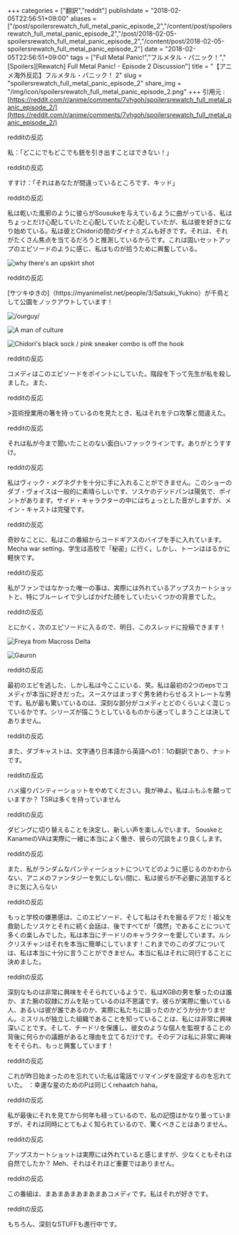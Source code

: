 +++
categories = ["翻訳","reddit"]
publishdate = "2018-02-05T22:56:51+09:00"
aliases = ["/post/spoilersrewatch_full_metal_panic_episode_2","/content/post/spoilersrewatch_full_metal_panic_episode_2","/post/2018-02-05-spoilersrewatch_full_metal_panic_episode_2","/content/post/2018-02-05-spoilersrewatch_full_metal_panic_episode_2"]
date = "2018-02-05T22:56:51+09:00"
tags = ["Full Metal Panic!","フルメタル・パニック！","[Spoilers][Rewatch] Full Metal Panic! - Episode 2 Discussion"]
title = "【アニメ海外反応】フルメタル・パニック！ 2"
slug = "spoilersrewatch_full_metal_panic_episode_2"
share_img = "/img/icon/spoilersrewatch_full_metal_panic_episode_2.png"
+++
引用元 : [https://reddit.com/r/anime/comments/7vhgoh/spoilersrewatch_full_metal_panic_episode_2/](https://reddit.com/r/anime/comments/7vhgoh/spoilersrewatch_full_metal_panic_episode_2/)

<p><span class="reddit-comment">redditの反応</span></p>私：「どこにでもどこでも銃を引き出すことはできない！」

<p><span class="reddit-comment">redditの反応</span></p>すすけ：「それはあなたが間違っているところです、キッド」

<p><span class="reddit-comment">redditの反応</span></p>私は乾いた風邪のように彼らがSousukeを与えているように曲がっている、私はちょっとだけ心配していたと心配していたと心配していたが、私は彼を好きになり始めている。私は彼とChidoriの間のダイナミズムも好きです。それは、それがたくさん焦点を当てるだろうと推測しているからです。これは固いセットアップのエピソードのように感じ、私はものが拾うために興奮している。

![why there's an upskirt shot](https://i.imgur.com/y1x17FN.jpg)

<p><span class="reddit-comment">redditの反応</span></p>[サツキゆきの]（https://myanimelist.net/people/3/Satsuki_Yukino）が千鳥として公園をノックアウトしています！

![/ourguy/](https://i.imgur.com/G9jGogU.png)

![A man of culture](https://i.imgur.com/Wm8Jz7e.png)

![Chidori's black sock / pink sneaker combo is off the hook](https://i.imgur.com/Iqyh8ab.png)

<p><span class="reddit-comment">redditの反応</span></p>コメディはこのエピソードをポイントにしていた。階段を下って先生が私を殺しました。また、

<p><span class="reddit-comment">redditの反応</span></p>&gt;芸術授業用の箸を持っているのを見たとき、私はそれをテロ攻撃と間違えた。

<p><span class="reddit-comment">redditの反応</span></p>それは私が今まで聞いたことのない面白いファックラインです。ありがとうすすけ。

<p><span class="reddit-comment">redditの反応</span></p>私はヴィック・メグネグナを十分に手に入れることができません。このショーのダブ・ヴォイスは一般的に素晴らしいです、ソスケのデッドパンは陽気で、ポイントがあります。サイド・キャラクターの中にはちょっとした音がしますが、メイン・キャストは完璧です。

<p><span class="reddit-comment">redditの反応</span></p>奇妙なことに、私はこの番組からコードギアスのバイブを手に入れています。 Mecha war setting、学生は高校で「秘密」に行く。しかし、トーンははるかに軽快です。

<p><span class="reddit-comment">redditの反応</span></p>私がファンではなかった唯一の事は、実際には外れているアップスカートショットと、特にブルーレイで少しばかげた顔をしていたいくつかの背景でした。

<p><span class="reddit-comment">redditの反応</span></p>とにかく、次のエピソードに入るので、明日、このスレッドに投稿できます！

![Freya from Macross Delta](https://cdn.awwni.me/ufac.jpg)

![Gauron](http://anime-xd-manga.blog.onet.pl/wp-content/blogs.dir/1264854/files/blog_cu_4747340_7257005_tr_gauron.jpg)

<p><span class="reddit-comment">redditの反応</span></p>最初のエピを逃した、しかし私は今ここにいる、笑。私は最初の2つのepsでコメディが本当に好きだった。スースケはまっすぐ男を終わらせるストレートな男です。私が最も驚いているのは、深刻な部分がコメディとどのくらいよく混じっているかです。シリーズが描こうとしているものから迷ってしまうことは決してありません。

<p><span class="reddit-comment">redditの反応</span></p>また、ダブキャストは、文字通り日本語から英語への1：1の翻訳であり、ナットです。

<p><span class="reddit-comment">redditの反応</span></p>ハメ撮りパンティーショットをやめてください。我が神よ。私はふもふを願っていますか？ TSRは多くを持っていません

<p><span class="reddit-comment">redditの反応</span></p>ダビングに切り替えることを決定し、新しい声を楽しんでいます。 SouskeとKanameのVAは実際に一緒に本当によく働き、彼らの冗談をより良くします。

<p><span class="reddit-comment">redditの反応</span></p>また、私がランダムなパンティーショットについてどのように感じるのかわからない、アニメのファンタジーを気にしない間に、私は彼らが不必要に追加するときに気に入らない

<p><span class="reddit-comment">redditの反応</span></p>もっと学校の嫌悪感は、このエピソード、そして私はそれを掘るデフだ！祖父を救助したソスケとそれに続く会話は、後ですべてが「偶然」であることについて多くの楽しみでした。私は本当にチードリのキャラクターを愛しています。ルシクリスチャンはそれを本当に簡単にしています！これまでのこのダブについては、私は本当に十分に言うことができません。本当に私はそれに同行することに決めました。

<p><span class="reddit-comment">redditの反応</span></p>深刻なものは非常に興味をそそられているようで、私はKGBの男を撃ったのは誰か、また腕の奴隷にガムを貼っているのは不思議です。彼らが実際に働いている人、あるいは彼が誰であるのか、実際に私たちに語ったのかどうか分かりません。ミスリルが独立した組織であることを知っていることは、私には非常に興味深いことです。そして、チードリを保護し、彼女のような個人を監視することの背後に何らかの議題があると理由を立てるだけです。そのデフは私に非常に興味をそそられ、もっと興奮しています！

<p><span class="reddit-comment">redditの反応</span></p>これが昨日始まったのを忘れていた私は電話でリマインダを設定するのを忘れていた。 ：幸運な星のためのPは同じくrehaatch haha​​。

<p><span class="reddit-comment">redditの反応</span></p>私が最後にそれを見てから何年も経っているので、私の記憶はかなり曇っていますが、それは同時にとてもよく知られているので、驚くべきことはありません。

<p><span class="reddit-comment">redditの反応</span></p>アップスカートショットは実際には外れていると感じますが、少なくともそれは自然でしたか？ Meh、それはそれほど重要ではありません。

<p><span class="reddit-comment">redditの反応</span></p>この番組は、まあまあまあまあまあコメディです。私はそれが好きです。

<p><span class="reddit-comment">redditの反応</span></p>もちろん、深刻なSTUFFも進行中です。
